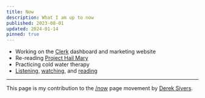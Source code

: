 ```yaml
---
title: Now
description: What I am up to now
published: 2023-08-01
updated: 2024-01-14
pinned: true
---
```


- Working on the [Clerk](https://clerk.com) dashboard and marketing website
- Re-reading [Project Hail Mary](https://amzn.to/47AHrrO)
- Practicing cold water therapy
- [Listening](/listening), [watching](/watching), and [reading](/reading)

---

This page is my contribution to the [/now](https://nownownow.com/) page movement by [Derek Sivers](https://sive.rs/nowff).
